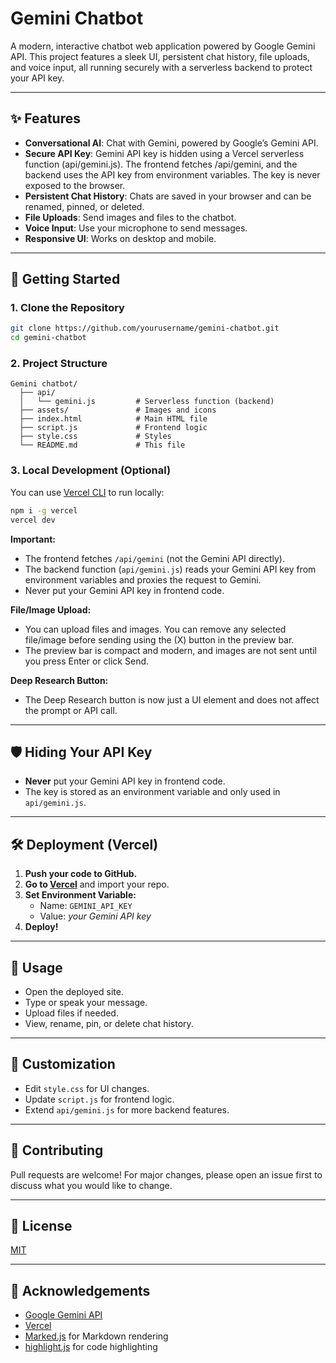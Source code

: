 # Gemini Chatbot

A modern, interactive chatbot web application powered by Google Gemini API. This project features a sleek UI, persistent chat history, file uploads, and voice input, all running securely with a serverless backend to protect your API key.

---

## ✨ Features

- **Conversational AI**: Chat with Gemini, powered by Google’s Gemini API.
- **Secure API Key**: Gemini API key is hidden using a Vercel serverless function (api/gemini.js). The frontend fetches /api/gemini, and the backend uses the API key from environment variables. The key is never exposed to the browser.
- **Persistent Chat History**: Chats are saved in your browser and can be renamed, pinned, or deleted.
- **File Uploads**: Send images and files to the chatbot.
- **Voice Input**: Use your microphone to send messages.
- **Responsive UI**: Works on desktop and mobile.

---

## 🚀 Getting Started

### 1. Clone the Repository
```sh
git clone https://github.com/yourusername/gemini-chatbot.git
cd gemini-chatbot
```

### 2. Project Structure
```
Gemini chatbot/
  ├── api/
  │   └── gemini.js         # Serverless function (backend)
  ├── assets/               # Images and icons
  ├── index.html            # Main HTML file
  ├── script.js             # Frontend logic
  ├── style.css             # Styles
  └── README.md             # This file
```

### 3. Local Development (Optional)
You can use [Vercel CLI](https://vercel.com/docs/cli) to run locally:
```sh
npm i -g vercel
vercel dev
```

**Important:**
- The frontend fetches `/api/gemini` (not the Gemini API directly).
- The backend function (`api/gemini.js`) reads your Gemini API key from environment variables and proxies the request to Gemini.
- Never put your Gemini API key in frontend code.

**File/Image Upload:**
- You can upload files and images. You can remove any selected file/image before sending using the (X) button in the preview bar.
- The preview bar is compact and modern, and images are not sent until you press Enter or click Send.

**Deep Research Button:**
- The Deep Research button is now just a UI element and does not affect the prompt or API call.

---

## 🛡️ Hiding Your API Key
- **Never** put your Gemini API key in frontend code.
- The key is stored as an environment variable and only used in `api/gemini.js`.

---

## 🛠️ Deployment (Vercel)

1. **Push your code to GitHub.**
2. **Go to [Vercel](https://vercel.com/)** and import your repo.
3. **Set Environment Variable:**
   - Name: `GEMINI_API_KEY`
   - Value: _your Gemini API key_
4. **Deploy!**

---

## 💬 Usage
- Open the deployed site.
- Type or speak your message.
- Upload files if needed.
- View, rename, pin, or delete chat history.

---

## 📁 Customization
- Edit `style.css` for UI changes.
- Update `script.js` for frontend logic.
- Extend `api/gemini.js` for more backend features.

---

## 🤝 Contributing
Pull requests are welcome! For major changes, please open an issue first to discuss what you would like to change.

---

## 📄 License
[MIT](LICENSE)

---

## 🙏 Acknowledgements
- [Google Gemini API](https://ai.google.dev/)
- [Vercel](https://vercel.com/)
- [Marked.js](https://marked.js.org/) for Markdown rendering
- [highlight.js](https://highlightjs.org/) for code highlighting 
